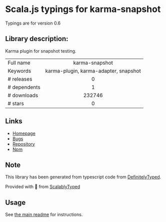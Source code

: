 
# Scala.js typings for karma-snapshot

Typings are for version 0.6

## Library description:
Karma plugin for snapshot testing.

|                    |                 |
| ------------------ | :-------------: |
| Full name          | karma-snapshot |
| Keywords           | karma-plugin, karma-adapter, snapshot |
| # releases         | 0 |
| # dependents       | 1 |
| # downloads        | 232746 |
| # stars            | 0 |

## Links
- [Homepage](https://github.com/localvoid/karma-snapshot)
- [Bugs](https://github.com/localvoid/karma-snapshot/issues)
- [Repository](https://github.com/localvoid/karma-snapshot)
- [Npm](https://www.npmjs.com/package/karma-snapshot)
    


## Note
This library has been generated from typescript code from [DefinitelyTyped](https://definitelytyped.org).

Provided with :purple_heart: from [ScalablyTyped](https://github.com/oyvindberg/ScalablyTyped)

## Usage
See [the main readme](../../readme.md) for instructions.


